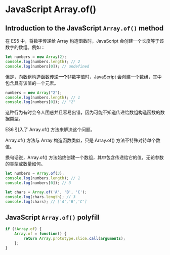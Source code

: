 # JavaScript Array.of()

## Introduction to the JavaScript `Array.of()` method

在 ES5 中，将数字传递给 Array 构造函数时，JavaScript 会创建一个长度等于该数字的数组。例如：

```js
let numbers = new Array(2);
console.log(numbers.length); // 2
console.log(numbers[0]); // undefined
```

但是，向数组构造函数传递**一个**非数字值时，JavaScript 会创建一个数组，其中包含具有该值的一个元素。

```js
numbers = new Array("2");
console.log(numbers.length); // 1
console.log(numbers[0]); // "2"
```

这种行为有时会令人困惑并且容易出错，因为可能不知道传递给数组构造函数的数据类型。

ES6 引入了 Array.of() 方法来解决这个问题。

Array.of() 方法与 Array 构造函数类似，只是 Array.of() 方法不特殊对待单个数值。

换句话说，Array.of() 方法始终创建一个数组，其中包含传递给它的值，无论参数的类型或数量如何。

```js
let numbers = Array.of(3);
console.log(numbers.length); // 1
console.log(numbers[0]); // 3
```

```js
let chars = Array.of('A', 'B', 'C');
console.log(chars.length); // 3
console.log(chars); // ['A','B','C']
```

## JavaScript `Array.of()` polyfill

```js
if (!Array.of) {
    Array.of = function() {
        return Array.prototype.slice.call(arguments);
    };
}
```